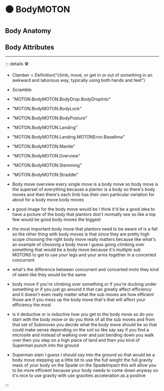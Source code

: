 # 🟠 <motor>BodyMOTON</motor>

## Body Anatomy

## Body Attributes

---

<!-- =================================================== -->
<!-- =================================================== -->
<!-- =================================================== -->
<!-- =================================================== -->
<!-- =================================================== -->
::: details 🛠

- Clamber = Definition("climb, move, or get in or out of something in an awkward and laborious way, typically using both hands and feet")
- Scramble

- "MOTON.BodyMOTON.BodyDrop.BodyDropInto"
- "MOTON.BodyMOTON.BodyLock"
- "MOTON.BodyMOTON.BodyPosture"
- "MOTON.BodyMOTON.Landing"
- "MOTON.BodyMOTON.Landing.MOTONError.BaseAma"
- "MOTON.BodyMOTON.Mantle"
- "MOTON.BodyMOTON.Overview"
- "MOTON.BodyMOTON.Stemming"
- "MOTON.BodyMOTON.Straddle"
- Body move overview every single move is a body move so body move is the superset of everything because a plantor is a body so there's body moves and then there's each limb has their own particular variation for about for a body move body moves

- a good image for the body move would be I think it'd be a good idea to have a picture of the body that plantors don't normally see so like a top few would be good body moves the biggest

- the most important body move that plantors need to be aware of is a fall so the other thing with body moves is that since they are pretty high scope choosing the right body move really matters because like what's an example of choosing a body move I guess going climbing over something that would be a body move because it's multiple sub MOTONS to get to use your legs and your arms together in a concerted concurrent

- what's the difference between concurrent and concerted moto they kind of seem like they would be the same

- body move if you're climbing over something or if you're ducking under something or if you just go around it that can greatly affect efficiency and it doesn't even really matter what the sub moves are how efficient those are if you mess up the body move that's that will affect your efficiency the most

- is it deductive or is inductive how you get to the body move so do you start with the body move or do you think of all the sub moves and from that set of Submoves you decide what the body move should be so that could make sense depending on the soil so like say say if you find a microsite and instead of walking over and just bending down you walk over then you step on a high piece of land and then you kind of Superman punch into the ground

- Superman slam I guess I should say into the ground so that would be a body move stepping up a little bit to use the full weight the full gravity mass of your body on the Spade on the SpadeImpact this will allow you to be more efficient because your body needs to come down anyway so it's nice to use gravity with use gravities acceleration as a positive

:::
